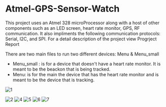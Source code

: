 # Atmel-GPS-Sensor-Watch

This project uses an Atmel 328 microProcessor along with a host of other components such as an LED screen, heart rate monitor, GPS, RF communication. 
It also impliments the following communication protocols: Serial, I2C, and SPI. 
For a detail description of the project view Progrject Report

There are two main files to run two different devices: Menu & Menu_small 
- Menu_small : is for a device that doesn't have a heart rate monitor. It is meant to be the beackon that is being tracked.
- Menu: is for the main the device that has the heart rate monitor and is meant to be the device that is tracking. 


![1](./Photos/1.jpg)

![2](./Photos/2.jpg)
![4](./Photos/4.jpg)
![5](./Photos/5.jpg)
![6](./Photos/6.jpg)
![7](./Photos/7.jpg)

